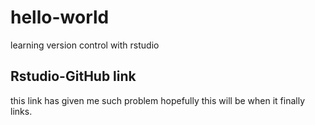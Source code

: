 # hello-world
learning version control with rstudio
## Rstudio-GitHub link 
this link has given me such problem hopefully this will be when it finally links.
